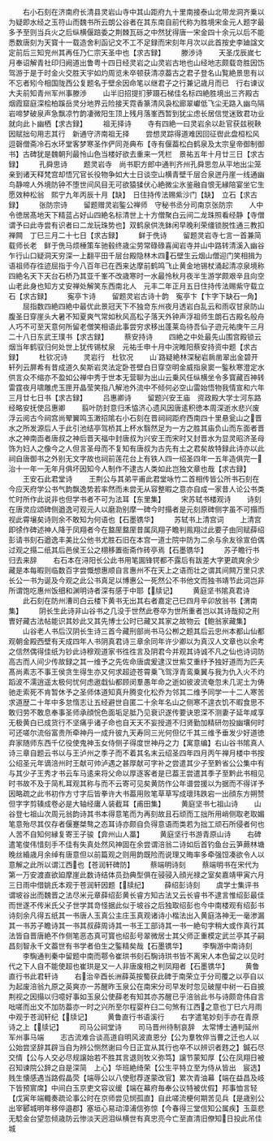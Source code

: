 <!-- { "loadSidebar": true } -->
　　右小石刻在济南府长清县灵岩山寺中其山距府九十里南接泰山北带龙洞齐乗以为疑即水经之玉符山而魏书所云朗公谷者在其东南自前代称为胜境宋金元人题字最多予至则当兵火之后纵横偃踣委之荆棘瓦砾之中然犹得唐一宋金四十余元以后不能悉数唐刻为天寳十一载造舍利函记文不工不足録而宋刻年月次以此首按史李廸諡文定前后三知兖州其再任乃仁宗天圣中也【求古録】
　　滕渉诗
　　天圣戊辰嵗七月奉诏解青社印归阙道出鲁粤十四日经灵岩之山灵岩古地也山经地志颇载竒胜因饬驾游于是于时金火交胜天宇如灼周览未卒顿获清凉葢古之君子登名山覧絶景思有以不忘者矧今相国陇西公复题名于壁余因命笔以继君子之行兼记歳月而已　行右谏议大夫前知青州军州事滕渉
　　山半旧招提扪萝蹑石梯佳名标四絶胜境出三齐殿古烟霞窟庭深桧柏蹊岳灵分地界云险接天霓香篆清风袅松廊翠巘低飞尘无路入幽鸟隔岩啼梦破泉声急飘凉竹韵凄微阳生顶上残月落峯西暂到犹尘虑长居信觉迷致君功业就向此卜幽栖【求古録】
　　祖无择诗
　　寺有四絶一曰灵岩余以赴官获兹税鞅因赋拙句用志其行　新通守济南祖无择
　　尝想灵踪得道难因回征辔此盘桓松风逗磬僧斋冷石水环堂客梦寒圣作俨同尧典布【寺有偃葢松白鹤泉及太宗皇帝御制御书】古碑犹是魏朝刋最怜山色当楼好欲去重来一凭栏　景祐五年十月廿三日【求古録】
　　孔舜思诗
　　题灵岩寺　尚书职方郎中通判齐州孔舜思忽从平地出尘笼亲到诸天释梵宫却悟冗官长役物争如大士日谈空山横青壁千层合泉迸丹崖一线通幽鸟静啼人外境防钟不堕世间风目无可欲猿猱伏心絶微尘氷鉴融自恨无縁陪宴坐它生愿效种松翁　熙宁九年丙辰十月【缺】　日住持传法赐紫沙门【缺】　立石【求古録】
　　张防宗诗
　　留题赠灵岩鍳公禅师　守秘书丞分司南京张防宗
　　人中令徳居髙地天下精蓝占好山四絶名标清世上十方僧聚白云间二龙珠照看经静【寺僧谓予曰此寺尝有识者曰二龙玩珠势也】双鹤泉供洗鉢闲早晚利荣缰锁脱性通三教扣禅闗　丁巳三月二十七日【求古録】
　　鲜于侁诗
　　留题灵岩寺七言一首兼简载师长老　鲜于侁马烦棰策车驰毂终歳尘劳常碌碌喜闻岩寺并山中路转清溪入幽谷乍行山口疑洞天穷深一上翻平田千层台殿隐林木四石壁生云烟山僧迎门笑相揖为语祖师存徃迹屈指于今八百年已在西来达摩前鹤鸣飞止黄金地锡杖涌起清凉泉境称四絶名天下天台石桥乃其亚千峯不改歳寒时一水最怜秋月夜半生游学颇艰辛且向空山老此身也知方丈安禅处解笑东西南北人　元丰二年正月五日住持传法赐紫守载立石【求古録】
　　寃亭卞诗
　　留题灵岩古诗十韵　寃亭卞【卞字下缺石一角】
　　屈指数四絶四絶中最优此景冠天下不独竒东州夜月透岩白乱云和雨収甘泉防山腹圣日穿崖头大暑不知夏爽气常如秋风高松子落天外钟声浮祖师生朗石古殿名般舟人巧不可至天意何所留老僧笑相语此事尝穷求移出蓬莱岛待吾仙子逰元祐庚午三月二十八日东武王璞书【求古録】
　　蔡安持诗
　　四絶之中处最先山围宫殿锁云烟当年鹤驭归何处世上犹传锡杖泉　元祐壬申十月中浣睢阳蔡安持资中题【求古録】
　　杜钦况诗
　　灵岩行　杜钦况
　　山路疑絶林深秘岩扄凿翠出金碧开轩列云屏希有昔成道久矣斯岩灵法定卧苍壁白日穿空明金威指泉窦一鍳秋寒澄定水供言众不缩亦不盈如公禅中秀于世本无营聊为出山云乗风任纵横坐令多寳藏百神转雷霆夜月啸雕虎玉匣开晶莹笑指八解池外流中不倾何必空山雷始悟物我情宣和六年三月廿七日书【求古録】
　　吕惠卿诗
　　留题兴安王庙　资政殿大学士河东路经略安抚使吕惠卿
　　翦叶防封意归禾恊济心遗风因唐逺积徳本周深逝水悲兴废浮云阅古今祠宫尚翚翼鸣玉潄招隂右小石刻在晋祠祠距府西南四十里悬瓮山之晋水之所发源后人于此引池结亭驾桥其上杯水翳然足为一方之胜其庙负山而东面者晋水之神南靣者唐叔之神后晋天福中封唐叔为兴安王而宋时又封晋水为显灵昭济圣母饰为妇人之像今之人但言圣母而不复知有唐叔为古先有土之君矣故特録此诗亦以此祠自唐御书之外别无文字故也祠前莲花台上有铁人四一绍圣四年一五年造俱完一治十一年一无年月俱坏因知今人制作不逮古人类如此岂独文章也哉【求古録】
　　王安石此君堂诗
　　王荆公与其弟平甫此君堂咏竹二首相传皆公所书石刻在今应天府学公书气韵飘逸势若率然而未尝无从容整暇之意亦自成一家昔人论公书类忙时所作此说非也但学书者不可为法耳【东里集】
　　宋苏轼书楼观诗
　　诗刻在唐灵应颂碑侧遒逸可观元人以磨泐别摩一碑今时搨者是元刻原碑侧字虽不可搨而视此霄壌矣诗则余不敢知为何语也【石墨镌华】
　　苏轼书上清宫词
　　上清宫即徐作碑述神人降于凤翔者今在盩厔盩厔昔属凤翔子瞻判鳯翔过此要子由同赋薛绍彭请书刻石遒逸丰美比公他书尤胜石旧在本宫一道士院中防为二余与余友徐宣伯偶过观之搨二纸其后邑侯王公之栩移置衙斋作砖亭焉【石墨镌华】
　　苏子瞻行书归去来辞
　　右石本在浔阳长公此书用笔圎锋锷都不露后有跋差大字更疏爽余少藏是本每暇则临数百字尝慨想惠顺自言惠州不在天上之语而壮之谓其间闗万里只求长公一书为诞及今观之此公书真足以博惠公一死然公不书他文而独书靖节此词岂非所谓饱吃惠州饭细和渊明诗者深有感于中耶【牍记】
　　黄庭坚书隂真君诗
　　此石刻在防州漕司白云楼下黄书无出其右者嘉定己巳四月辛卯放翁书【渭南集】
　　阴长生此诗非山谷书之几没于世然此卷卒为世所重者岂以其诗哉抑之刑曺好藏古法帖能识其妙此又其先博士公时已藏又其家之故物云【鲍翁家藏集】
　　山谷老人书后汉阴长生诗三首今藏刑部尚书马公栁之题其后云忠州本都山仙都观朝金殿西壁有天成四年人书阴真君诗三章余同年许少卿以为真汉人文章也以余考之信然偶得佳纸为钞此诗穆观道家书徃徃言及阴君今并观其诗诚不凡之仙也诗词防高古而人间少传故録之其一维予之先佐命唐虞爰逮汉世紫艾重纾予独好道而为匹夫髙尚素志不事王侯贪生得生亦又何求超迹苍霄乗飞驾浮青鸾乗翼与我为仇入火不灼蹈波不濡逍遥太极何忧何虑遨戱仙都顾闵羣愚年命之逝如彼波流奄忽未几泥土为俦驰走索死不肯暂休予之圣师体道知真升腾变化松乔为邻其二维予同学一十二人寒苦求道歴二十年中多怠惰志让五经避世自匿二十余年名山之侧寒不遑衣饥不暇食思不敢归劳不敢息奉事圣师承顔恱色面垢足胝乃见衰识遂传要诀恩深不测妻子延年咸享无极黄白已成货行不坚痛乎诸子命也自天天不妄授道不归贤勤加精研勿投幽壤何时可还嗟尔流俗富贵所牵神丹一成升彼九天寿同三光何但亿千其三维予垂发少好道徳弃家随师东西千亿役使鬼神玉女侍侧子得度世神丹之力【寓意编】右山谷书隂真人诗三章自题云书以与王泸州之季子而不着其名末云绍圣四年四月丙午禅月楼中书按公绍圣元年谪涪州时王献可帅泸遇之甚厚献可字补之尝遣其少子至黔省公公集中有与其少子王秀才书云车马逺来将父命以厚逐客者是已葢王尝遣其季子至黔此书相见时书故不及于简札耳观其称与而不云寄可见矣黄防作公年谱尝援以为据而不得详予因略疏之此书初作方寸字后皆拳许大书葢用败笔草草写成瓌玮跌宕一出顔东方朔赞但字字剪辏成卷必是大轴经庸人装截耳【甫田集】
　　黄庭坚书七祖山诗
　　山谷登七祖山次周元翁韵诗其书本得意笔而为再刻故且石顽而工拙所用峭侧取老取媚笔意殆尽其仅存者偃蹇桀骜之态耳诗亦颇自负得意语而类若为拙工顽石所侵者何也人苦不自知何縁复寄王子骏【弇州山人藁】
　　黄庭坚行书游青原山诗
　　右碑遣笔俊伟惜刻手不佳有失真处然风神固在余尝谓涪翁二诗如后首钓鱼台云笋蕨林塘晚丝緍歳月余绰有唐意但以前篇观之则用韵既险而说理又晦率多牵强饾凑欲令人以意解之此所以谓江西也【苍润轩碑防】
　　蔡端明诗刻
　　蔡端明书在宋代为第一万安渡直欲廹摩崖此数诗结体员劲典型俱在骎骎入顔光禄之室矣嘉靖甲寅六月三日雨中借姚氏本观于苍润轩因题【牍纪】
　　薛绍彭诗刻
　　虞学士集评书谓坡谷出而魏晋之法尽米元章薛绍彭黄长睿方知古法又云长睿书不逮言惟绍彭最佳而世遂不传米氏父子世学其竒怪据此似于坡谷之后独取绍彭也今中南楼观有绍彭书诗刻余凡得五纸其一书唐人玉真公主庄玉真观诸诗小楷法出入黄庭洛神无一毫渗漏其一书苏子瞻诗其一书其叔薛周诗其一书王工部诗其一书一絶句字稍大或作真行其法皆自晋唐絶不作侧笔恶态真可寳也绍彭号翠微居士其父师正重模定武兰亭其子嗣昌刻智永千文葢世有书学者伯生之鍳精矣哉【石墨镌华】
　　李騊游中南诗刻
　　李騊通判秦中留题中南而鄠令崔珙书刻石騊诗珙书皆不离宋人本色留之以见时代之下人自不能使超也崔珙是又一人非唐废相之判凤翔者【石墨镌华】
　　黄鲁直行书此君轩诗
　　右治辛酉长洲薛英按蜀获此碑于南荣立于分司覆之以亭自以为起废涪翁九原之英爽亦一苏醒昨玉泉公在南宋分司早发时忽见破屋中树一石自披荆视之因搨以归噫好事如玉泉公使薛老有知其亦苏醒已乎涪翁此书与诗颇竒伟自言咄嗟而出文不加防葢亦一时之兴所至尔程婴杵臼二句煞有江西之意也丁巳六月雨中观于苍润轩纪【牍记】
　　黄鲁直行书语溪行
　　右字遣笔妙刻手亦在青原诗之上【牍记】
　　司马公祠堂诗
　　司马晋州待制哀辞　太常博士通判延州军州事马端
　　志古流难合谈高道自明风波直恩分【公为羣牧倅当曹之迁也人以公始尝坚辞其辟当自为辨公恻然谢曰今日正宜从其行也卒不以辨识者韪之】鍼石尽交情【公与人交必尽规譲始若不胜其言退则牧义弥笃】譲节蒙知厚【公在凤翔日被召知谏院公辞之自是深简　上心】华班絶绮荣【公生平特立至为侍从皆出　宸选】贱生懐感遇当路假晶荧【端辱公以八使慰荐遂蒙改官】累次青油幕【端在益昌及岐下皆预賔席】中间白玉京吏文容议缓【端在幕府毎奉公议特被优假】邦事恤言轻【戊寅年端輙奏疏论事公时在京师尝见悯孤直】自此嗟流梗何期苦见兵【是歳别公出宰郾城明年移倅邉郡】塞垣心易动漳浦信弥惊【今春得三堂信知公属疾】玉蘂悲无騐金台望忽倾歳防云惨淡天迥泪纵横世有真忠亮今亡至直清旧僚知日投此吊佳城
